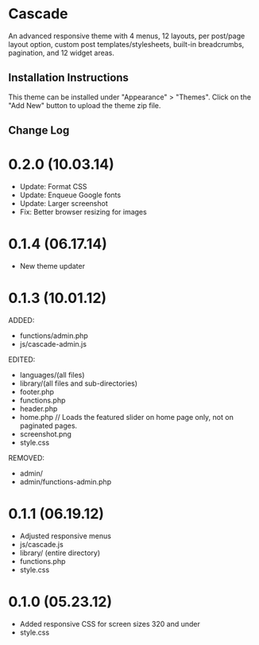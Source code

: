 # Cascade

An advanced responsive theme with 4 menus, 12 layouts, per post/page layout option, custom post templates/stylesheets, built-in breadcrumbs, pagination, and 12 widget areas.

## Installation Instructions

This theme can be installed under "Appearance" > "Themes".  Click on the "Add New" button to upload the theme zip file.

## Change Log

0.2.0 (10.03.14)
===

* Update: Format CSS
* Update: Enqueue Google fonts
* Update: Larger screenshot
* Fix: Better browser resizing for images

0.1.4 (06.17.14)
===

* New theme updater

0.1.3 (10.01.12)
===

ADDED:

* functions/admin.php
* js/cascade-admin.js

EDITED:

* languages/(all files)
* library/(all files and sub-directories)
* footer.php
* functions.php
* header.php
* home.php // Loads the featured slider on home page only, not on paginated pages.
* screenshot.png
* style.css

REMOVED:

* admin/
* admin/functions-admin.php

0.1.1 (06.19.12)
===

* Adjusted responsive menus
* js/cascade.js
* library/ (entire directory)
* functions.php
* style.css

0.1.0 (05.23.12)
===

* Added responsive CSS for screen sizes 320 and under
* style.css